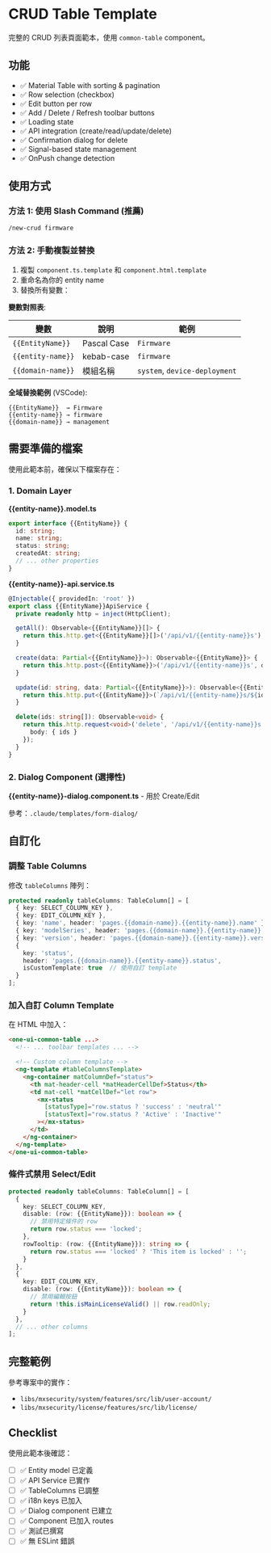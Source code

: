 # CRUD Table Template

完整的 CRUD 列表頁面範本，使用 `common-table` component。

## 功能

- ✅ Material Table with sorting & pagination
- ✅ Row selection (checkbox)
- ✅ Edit button per row
- ✅ Add / Delete / Refresh toolbar buttons
- ✅ Loading state
- ✅ API integration (create/read/update/delete)
- ✅ Confirmation dialog for delete
- ✅ Signal-based state management
- ✅ OnPush change detection

## 使用方式

### 方法 1: 使用 Slash Command (推薦)

```bash
/new-crud firmware
```

### 方法 2: 手動複製並替換

1. 複製 `component.ts.template` 和 `component.html.template`
2. 重命名為你的 entity name
3. 替換所有變數：

**變數對照表**:

| 變數 | 說明 | 範例 |
|------|------|------|
| `{{EntityName}}` | Pascal Case | `Firmware` |
| `{{entity-name}}` | kebab-case | `firmware` |
| `{{domain-name}}` | 模組名稱 | `system`, `device-deployment` |

**全域替換範例** (VSCode):

```
{{EntityName}}  → Firmware
{{entity-name}} → firmware
{{domain-name}} → management
```

## 需要準備的檔案

使用此範本前，確保以下檔案存在：

### 1. Domain Layer

**{{entity-name}}.model.ts**
```typescript
export interface {{EntityName}} {
  id: string;
  name: string;
  status: string;
  createdAt: string;
  // ... other properties
}
```

**{{entity-name}}-api.service.ts**
```typescript
@Injectable({ providedIn: 'root' })
export class {{EntityName}}ApiService {
  private readonly http = inject(HttpClient);

  getAll(): Observable<{{EntityName}}[]> {
    return this.http.get<{{EntityName}}[]>('/api/v1/{{entity-name}}s');
  }

  create(data: Partial<{{EntityName}}>): Observable<{{EntityName}}> {
    return this.http.post<{{EntityName}}>('/api/v1/{{entity-name}}s', data);
  }

  update(id: string, data: Partial<{{EntityName}}>): Observable<{{EntityName}}> {
    return this.http.put<{{EntityName}}>(`/api/v1/{{entity-name}}s/${id}`, data);
  }

  delete(ids: string[]): Observable<void> {
    return this.http.request<void>('delete', '/api/v1/{{entity-name}}s', {
      body: { ids }
    });
  }
}
```

### 2. Dialog Component (選擇性)

**{{entity-name}}-dialog.component.ts** - 用於 Create/Edit

參考：`.claude/templates/form-dialog/`

## 自訂化

### 調整 Table Columns

修改 `tableColumns` 陣列：

```typescript
protected readonly tableColumns: TableColumn[] = [
  { key: SELECT_COLUMN_KEY },
  { key: EDIT_COLUMN_KEY },
  { key: 'name', header: 'pages.{{domain-name}}.{{entity-name}}.name' },
  { key: 'modelSeries', header: 'pages.{{domain-name}}.{{entity-name}}.modelSeries' },
  { key: 'version', header: 'pages.{{domain-name}}.{{entity-name}}.version' },
  {
    key: 'status',
    header: 'pages.{{domain-name}}.{{entity-name}}.status',
    isCustomTemplate: true  // 使用自訂 template
  }
];
```

### 加入自訂 Column Template

在 HTML 中加入：

```html
<one-ui-common-table ...>
  <!-- ... toolbar templates ... -->

  <!-- Custom column template -->
  <ng-template #tableColumnsTemplate>
    <ng-container matColumnDef="status">
      <th mat-header-cell *matHeaderCellDef>Status</th>
      <td mat-cell *matCellDef="let row">
        <mx-status
          [statusType]="row.status ? 'success' : 'neutral'"
          [statusText]="row.status ? 'Active' : 'Inactive'"
        ></mx-status>
      </td>
    </ng-container>
  </ng-template>
</one-ui-common-table>
```

### 條件式禁用 Select/Edit

```typescript
protected readonly tableColumns: TableColumn[] = [
  {
    key: SELECT_COLUMN_KEY,
    disable: (row: {{EntityName}}): boolean => {
      // 禁用特定條件的 row
      return row.status === 'locked';
    },
    rowTooltip: (row: {{EntityName}}): string => {
      return row.status === 'locked' ? 'This item is locked' : '';
    }
  },
  {
    key: EDIT_COLUMN_KEY,
    disable: (row: {{EntityName}}): boolean => {
      // 禁用編輯按鈕
      return !this.isMainLicenseValid() || row.readOnly;
    }
  },
  // ... other columns
];
```

## 完整範例

參考專案中的實作：
- `libs/mxsecurity/system/features/src/lib/user-account/`
- `libs/mxsecurity/license/features/src/lib/license/`

## Checklist

使用此範本後確認：

- [ ] ✅ Entity model 已定義
- [ ] ✅ API Service 已實作
- [ ] ✅ TableColumns 已調整
- [ ] ✅ i18n keys 已加入
- [ ] ✅ Dialog component 已建立
- [ ] ✅ Component 已加入 routes
- [ ] ✅ 測試已撰寫
- [ ] ✅ 無 ESLint 錯誤
